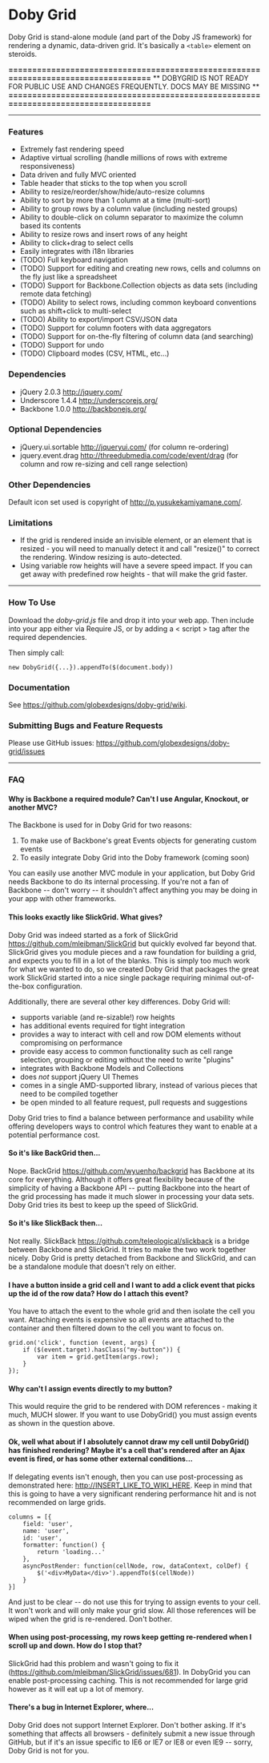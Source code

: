 Doby Grid
=========

Doby Grid is stand-alone module (and part of the Doby JS framework) for rendering a dynamic, data-driven grid. It's basically a `<table>` element on steroids.

**===================================================================================**
** DOBYGRID IS NOT READY FOR PUBLIC USE AND CHANGES FREQUENTLY. DOCS MAY BE MISSING  **
**===================================================================================**

---

### Features

- Extremely fast rendering speed
- Adaptive virtual scrolling (handle millions of rows with extreme responsiveness)
- Data driven and fully MVC oriented
- Table header that sticks to the top when you scroll
- Ability to resize/reorder/show/hide/auto-resize columns
- Ability to sort by more than 1 column at a time (multi-sort)
- Ability to group rows by a column value (including nested groups)
- Ability to double-click on column separator to maximize the column based its contents
- Ability to resize rows and insert rows of any height
- Ability to click+drag to select cells
- Easily integrates with i18n libraries
- (TODO) Full keyboard navigation
- (TODO) Support for editing and creating new rows, cells and columns on the fly just like a spreadsheet
- (TODO) Support for Backbone.Collection objects as data sets (including remote data fetching)
- (TODO) Ability to select rows, including common keyboard conventions such as shift+click to multi-select
- (TODO) Ability to export/import CSV/JSON data
- (TODO) Support for column footers with data aggregators
- (TODO) Support for on-the-fly filtering of column data (and searching)
- (TODO) Support for undo
- (TODO) Clipboard modes (CSV, HTML, etc...)

### Dependencies

- jQuery 2.0.3 <http://jquery.com/>
- Underscore 1.4.4 <http://underscorejs.org/>
- Backbone 1.0.0 <http://backbonejs.org/>

### Optional Dependencies

- jQuery.ui.sortable <http://jqueryui.com/> (for column re-ordering)
- jquery.event.drag <http://threedubmedia.com/code/event/drag> (for column and row re-sizing and cell range selection)

### Other Dependencies

Default icon set used is copyright of <http://p.yusukekamiyamane.com/>.

### Limitations

- If the grid is rendered inside an invisible element, or an element that is resized - you will need to manually detect it and call "resize()" to correct the rendering. Window resizing is auto-detected.
- Using variable row heights will have a severe speed impact. If you can get away with predefined row heights - that will make the grid faster.

---

### How To Use

Download the *doby-grid.js* file and drop it into your web app. Then include into your app either via Require JS, or by adding a < script > tag after the required dependencies.

Then simply call:

	new DobyGrid({...}).appendTo($(document.body))

### Documentation

See <https://github.com/globexdesigns/doby-grid/wiki>.

### Submitting Bugs and Feature Requests

Please use GitHub issues: <https://github.com/globexdesigns/doby-grid/issues>

---

### FAQ

#### Why is Backbone a required module? Can't I use Angular, Knockout, or another MVC?

The Backbone is used for in Doby Grid for two reasons:

1) To make use of Backbone's great Events objects for generating custom events
2) To easily integrate Doby Grid into the Doby framework (coming soon)

You can easily use another MVC module in your application, but Doby Grid needs Backbone to do its internal processing. If you're not a fan of Backbone -- don't worry -- it shouldn't affect anything you may be doing in your app with other frameworks.

#### This looks exactly like SlickGrid. What gives?

Doby Grid was indeed started as a fork of SlickGrid <https://github.com/mleibman/SlickGrid> but quickly evolved far beyond that. SlickGrid gives you module pieces and a raw foundation for building a grid, and expects you to fill in a lot of the blanks. This is simply too much work for what we wanted to do, so we created Doby Grid that packages the great work SlickGrid started into a nice single package requiring minimal out-of-the-box configuration.

Additionally, there are several other key differences. Doby Grid will:

- supports variable (and re-sizable!) row heights
- has additional events required for tight integration
- provides a way to interact with cell and row DOM elements without compromising on performance
- provide easy access to common functionality such as cell range selection, grouping or editing without the need to write "plugins"
- integrates with Backbone Models and Collections
- does *not* support jQuery UI Themes
- comes in a single AMD-supported library, instead of various pieces that need to be compiled together
- be open minded to all feature request, pull requests and suggestions

Doby Grid tries to find a balance between performance and usability while offering developers ways to control which features they want to enable at a potential performance cost.

#### So it's like BackGrid then...

Nope. BackGrid <https://github.com/wyuenho/backgrid> has Backbone at its core for everything. Although it offers great flexibility because of the simplicity of having a Backbone API -- putting Backbone into the heart of the grid processing has made it much slower in processing your data sets. Doby Grid tries its best to keep up the speed of SlickGrid.

#### So it's like SlickBack then...

Not really. SlickBack <https://github.com/teleological/slickback> is a bridge between Backbone and SlickGrid. It tries to make the two work together nicely. Doby Grid is pretty detached from Backbone and SlickGrid, and can be a standalone module that doesn't rely on either.

#### I have a button inside a grid cell and I want to add a click event that picks up the id of the row data? How do I attach this event?

You have to attach the event to the whole grid and then isolate the cell you want. Attaching events is expensive so all events are attached to the container and then filtered down to the cell you want to focus on.

```
grid.on('click', function (event, args) {
	if ($(event.target).hasClass("my-button")) {
		var item = grid.getItem(args.row);
	}
});
```

#### Why can't I assign events directly to my button?

This would require the grid to be rendered with DOM references - making it much, MUCH slower. If you want to use DobyGrid() you must assign events as shown in the question above.

#### Ok, well what about if I absolutely cannot draw my cell until DobyGrid() has finished rendering? Maybe it's a cell that's rendered after an Ajax event is fired, or has some other external conditions...

If delegating events isn't enough, then you can use post-processing as demonstrated here: <http://INSERT_LIKE_TO_WIKI_HERE>. Keep in mind that this is going to have a very significant rendering performance hit and is not recommended on large grids.

```
columns = [{
	field: 'user',
	name: 'user',
	id: 'user',
	formatter: function() {
		return 'loading...'
	},
	asyncPostRender: function(cellNode, row, dataContext, colDef) {
		$('<div>MyData</div>').appendTo($(cellNode))
	}
}]
```

And just to be clear -- do not use this for trying to assign events to your cell. It won't work and will only make your grid slow. All those references will be wiped when the grid is re-rendered. Don't bother.

#### When using post-processing, my rows keep getting re-rendered when I scroll up and down. How do I stop that?

SlickGrid had this problem and wasn't going to fix it (<https://github.com/mleibman/SlickGrid/issues/681>). In DobyGrid you can enable post-processing caching. This is not recommended for large grid however as it will eat up a lot of memory.

#### There's a bug in Internet Explorer, where...

Doby Grid does not support Internet Explorer. Don't bother asking. If it's something that affects all browsers - definitely submit a new issue through GitHub, but if it's an issue specific to IE6 or IE7 or IE8 or even IE9 -- sorry, Doby Grid is not for you.